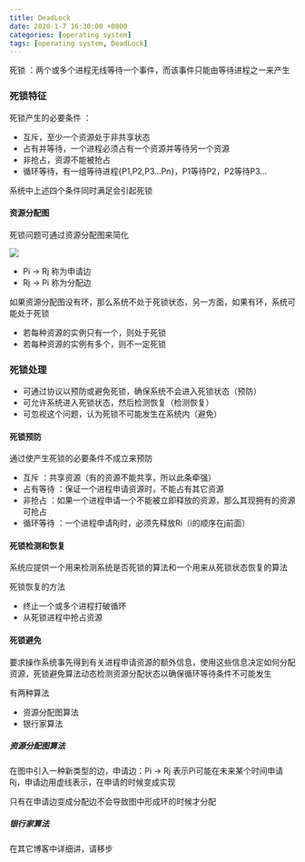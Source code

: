 ```yaml
---
title: DeadLock
date: 2020-1-7 16:30:00 +0800
categories: [operating system]
tags: [operating system, DeadLock]
---
```


死锁 ：两个或多个进程无线等待一个事件，而该事件只能由等待进程之一来产生

### 死锁特征

死锁产生的必要条件 ：
* 互斥，至少一个资源处于非共享状态
* 占有并等待，一个进程必须占有一个资源并等待另一个资源
* 非抢占，资源不能被抢占
* 循环等待，有一组等待进程{P1,P2,P3...Pn}，P1等待P2，P2等待P3...

系统中上述四个条件同时满足会引起死锁

#### 资源分配图

死锁问题可通过资源分配图来简化

![](https://img-blog.csdnimg.cn/20200107164315937.png?x-oss-process=image/watermark,type_ZmFuZ3poZW5naGVpdGk,shadow_10,text_aHR0cHM6Ly9ibG9nLmNzZG4ubmV0L2xhbmNlbG90MDkwMg==,size_16,color_FFFFFF,t_70)

* Pi -> Rj 称为申请边
* Rj -> Pi 称为分配边

如果资源分配图没有环，那么系统不处于死锁状态，另一方面，如果有环，系统可能处于死锁

* 若每种资源的实例只有一个，则处于死锁
* 若每种资源的实例有多个，则不一定死锁

### 死锁处理
* 可通过协议以预防或避免死锁，确保系统不会进入死锁状态（预防）
* 可允许系统进入死锁状态，然后检测恢复（检测恢复）
* 可忽视这个问题，认为死锁不可能发生在系统内（避免）

#### 死锁预防
通过使产生死锁的必要条件不成立来预防
* 互斥 ：共享资源（有的资源不能共享，所以此条牵强）
* 占有等待 ：保证一个进程申请资源时，不能占有其它资源
* 非抢占 ：如果一个进程申请一个不能被立即释放的资源，那么其现拥有的资源可抢占
* 循环等待 ：一个进程申请Rj时，必须先释放Ri（i的顺序在j前面）

#### 死锁检测和恢复
系统应提供一个用来检测系统是否死锁的算法和一个用来从死锁状态恢复的算法

死锁恢复的方法
* 终止一个或多个进程打破循环
* 从死锁进程中抢占资源

#### 死锁避免
要求操作系统事先得到有关进程申请资源的额外信息，使用这些信息决定如何分配资源，死锁避免算法动态检测资源分配状态以确保循环等待条件不可能发生

有两种算法
* 资源分配图算法
* 银行家算法

##### 资源分配图算法
在图中引入一种新类型的边，申请边：Pi -> Rj 表示Pi可能在未来某个时间申请Rj，申请边用虚线表示，在申请的时候变成实现

只有在申请边变成分配边不会导致图中形成环的时候才分配

##### 银行家算法
在其它博客中详细讲，请移步

